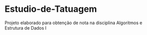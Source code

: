 # Estudio-de-Tatuagem
Projeto elaborado para obtenção de nota na disciplina Algoritmos e Estrutura de Dados I
